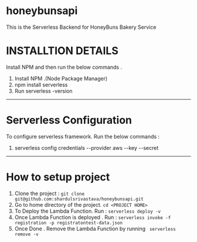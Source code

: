 # honeybunsapi
This is the Serverless Backend for HoneyBuns Bakery Service

# INSTALLTION DETAILS

Install NPM and then run the below commands .

1. Install NPM .(Node Package Manager)
2. npm install serverless
3. Run serverless -version

----

# Serverless Configuration

To configure serverless framework. Run the below commands :

1. serverless config credentials --provider aws --key <ACCESSKEYID> --secret <SECRETACCESSKEY>

---
# How to setup project

1. Clone the project : `git clone git@github.com:shardulsrivastava/honeybunsapi.git`
2. Go to home directory of the project. `cd <PROJECT HOME> `
3. To Deploy the Lambda Function. Run  : `serverless deploy -v`
4. Once Lambda Function is deployed . Run : `serverless invoke -f registration -p registratontest-data.json`
5. Once Done . Remove the Lambda Function by running ` serverless remove -v`
